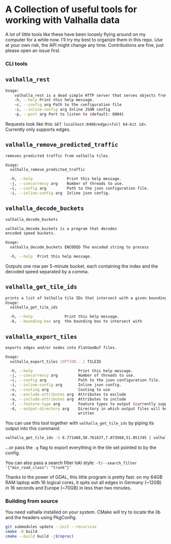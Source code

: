# A Collection of useful tools for working with Valhalla data

A lot of little tools like these have been loosely flying around on my computer for a while now. I'll try my best to organize them in this
repo. Use at your own risk, the API might change any time. Contributions are fine, just please open an issue first.

### CLI tools

## `valhalla_rest`

```sh
Usage: 
    valhalla_rest is a dead simple HTTP server that serves objects from a Valhalla graphs via a REST API. [OPTION...] 
    -h, --help Print this help message. 
    -c, --config arg Path to the configuration file 
    -i, --inline-config arg Inline JSON config 
    -p, --port arg Port to listen to (default: 8004)
```

Requests look like this: `GET localhost:8400/edge/<full 64-bit id>`. Currently only supports edges.

## `valhalla_remove_predicted_traffic`

```sh
removes predicted traffic from valhalla tiles.

Usage:
  valhalla_remove_predicted_traffic

  -h, --help               Print this help message.
  -j, --concurrency arg    Number of threads to use.
  -c, --config arg         Path to the json configuration file.
  -i, --inline-config arg  Inline json config.

```

## `valhalla_decode_buckets`

```sh
valhalla_decode_buckets

valhalla_decode_buckets is a program that decodes
encoded speed buckets.

Usage:
  valhalla_decode_buckets ENCODED The encoded string to process

  -h, --help  Print this help message.
```

Outputs one row per 5-minute bucket, each containing the index and the decoded speed separated by a comma.

## `valhalla_get_tile_ids`

```sh
prints a list of Valhalla tile IDs that intersect with a given bounding box.
Usage:
  valhalla_get_tile_ids

  -h, --help              Print this help message.
  -b, --bounding-box arg  the bounding box to intersect with

```

## `valhalla_export_tiles`

```sh
exports edges and/or nodes into FlatGeoBuf files.

Usage:
  valhalla_export_tiles [OPTION...] TILEID

  -h, --help                    Print this help message.
  -j, --concurrency arg         Number of threads to use.
  -c, --config arg              Path to the json configuration file.
  -i, --inline-config arg       Inline json config.
  -o, --costing arg             Costing to use
  -e, --exclude-attributes arg  Attributes to exclude
  -a, --include-attributes arg  Attributes to include
  -f, --feature-type arg        Feature types to output (currently supports edges, nodes and restrictions yet to come)
  -d, --output-directory arg    Directory in which output files will be
                                written
```

You can use this tool together with `valhalla_get_tile_ids` by piping its output into this command:

```sh
valhalla_get_tile_ids -b 6.771468,50.761637,7.073568,51.051745 | valhalla_export_tiles -c valhalla.json -o auto -e edge.is_urban -e edge.use -d output  -j14
```

...or pass the `-g` flag to export everything in the tile set pointed to by the config. 

You can also pass a search filter loki style: `-f/--search_filter '{"min_road_class": "trunk"}'`

Thanks to the power of GDAL, this little program is pretty fast: on my 64GB RAM laptop with 16 logical cores, it spits out all edges in
Germany (~12GB) in 16 seconds and Europe (~70GB) in less than two minutes.

### Building from source

You need valhalla installed on your system. CMake will try to locate the lib and the headers using PkgConfig.

```sh
git submodules update --init --recursive
cmake -B build
cmake --build build -j$(nproc)
```

